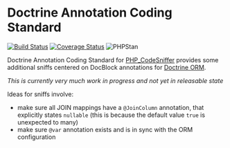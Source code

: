 # Doctrine Annotation Coding Standard

[![Build Status](https://travis-ci.org/stesie/phpcs-doctrine-annotation-rules.svg?branch=master)](https://travis-ci.org/stesie/phpcs-doctrine-annotation-rules)
[![Coverage Status](https://coveralls.io/repos/github/stesie/phpcs-doctrine-annotation-rules/badge.svg?branch=master)](https://coveralls.io/github/stesie/phpcs-doctrine-annotation-rules?branch=master)
![PHPStan](https://img.shields.io/badge/style-level%207-brightgreen.svg?style=flat-square&label=phpstan)

Doctrine Annotation Coding Standard for [PHP_CodeSniffer](https://github.com/squizlabs/PHP_CodeSniffer) provides
some additional sniffs centered on DocBlock annotations for [Doctrine ORM](github.com/doctrine/doctrine2/).

*This is currently very much work in progress and not yet in releasable state*

Ideas for sniffs involve:

* make sure all JOIN mappings have a `@JoinColumn` annotation, that explicitly states `nullable`
  (this is because the default value `true` is unexpected to many)
* make sure `@var` annotation exists and is in sync with the ORM configuration
